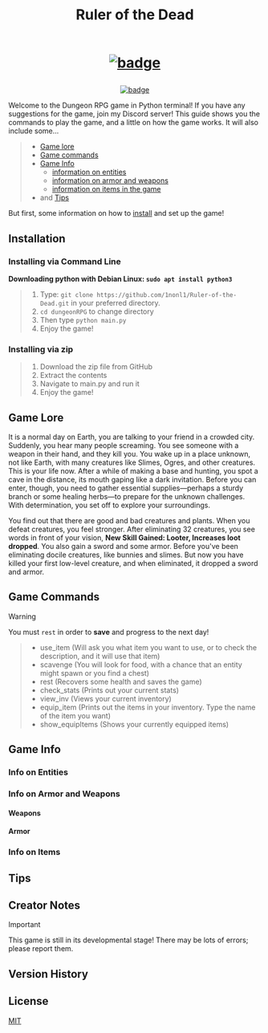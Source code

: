 # <div align = "center">Ruler of the Dead<p align = "center"><br><a href = "https://www.python.org/"><img src = "http://ForTheBadge.com/images/badges/made-with-python.svg" alt = "badge"></a></p></div>
<p align = "center">
    <a href = "https://github.com/1nonl1/dungeonRPG/blob/39647fdb7b704e89a27c39187223ccc1a7b99154/LICENSE"><img src = "https://img.shields.io/badge/License-MIT-orange" alt = "badge"></a>
</p>

Welcome to the Dungeon RPG game in Python terminal! If you have any suggestions for the game, join my Discord server! This guide shows you the commands to play the game, and a little on how the game works.
It will also include some...
> - [Game lore](#game-lore)
> - [Game commands](#game-commands)
> - [Game Info](#game-info)
>     - [information on entities](#info-on-entities)
>     - [information on armor and weapons](#info-on-armor-and-weapons)
>     - [information on items in the game](#info-on-items)
> - and [Tips](#tips)

[//]:#
But first, some information on how to [install](#installation) and set up the game!

## Installation
### Installing via Command Line
**Downloading python with Debian Linux: `sudo apt install python3`**
> 1. Type: `git clone https://github.com/1nonl1/Ruler-of-the-Dead.git` in your preferred directory.
> 2. `cd dungeonRPG` to change directory
> 3. Then type `python main.py`
> 4. Enjoy the game!

### Installing via zip
> 1. Download the zip file from GitHub
> 2. Extract the contents
> 3. Navigate to main.py and run it
> 4. Enjoy the game!

## Game Lore
It is a normal day on Earth, you are talking to your friend in a crowded city. Suddenly, you hear many people screaming. You see someone with a weapon in their hand, and they kill you. You wake up in a place unknown, not like Earth, with many creatures like Slimes, Ogres, and other creatures. This is your life now. After a while of making a base and hunting, you spot a cave in the distance, its mouth gaping like a dark invitation. Before you can enter, though, you need to gather essential supplies—perhaps a sturdy branch or some healing herbs—to prepare for the unknown challenges. With determination, you set off to explore your surroundings.

You find out that there are good and bad creatures and plants. When you defeat creatures, you feel stronger. After eliminating 32 creatures, you see words in front of your vision, **New Skill Gained: Looter, Increases loot dropped**. You also gain a sword and some armor. Before you've been eliminating docile creatures, like bunnies and slimes. But now you have killed your first low-level creature, and when eliminated, it dropped a sword and armor.

## Game Commands
> [!WARNING]
> You must `rest` in order to **save** and progress to the next day!

> * use_item (Will ask you what item you want to use, or to check the description, and it will use that item)
> * scavenge (You will look for food, with a chance that an entity might spawn or you find a chest)
> * rest (Recovers some health and saves the game)
> * check_stats (Prints out your current stats)
> * view_inv (Views your current inventory)
> * equip_item (Prints out the items in your inventory. Type the name of the item you want)
> * show_equipItems (Shows your currently equipped items)

## Game Info
### Info on Entities
### Info on Armor and Weapons
#### Weapons
#### Armor
### Info on Items
## Tips

## Creator Notes
[//]:#Mention-contributors
[//]:#Discord-link
> [!IMPORTANT]
> This game is still in its developmental stage! There may be lots of errors; please report them.
<!-- Under Development -->

## Version History
<!-- Under Development -->

## License
[MIT](https://github.com/1nonl1/dungeonRPG/blob/39647fdb7b704e89a27c39187223ccc1a7b99154/LICENSE)
